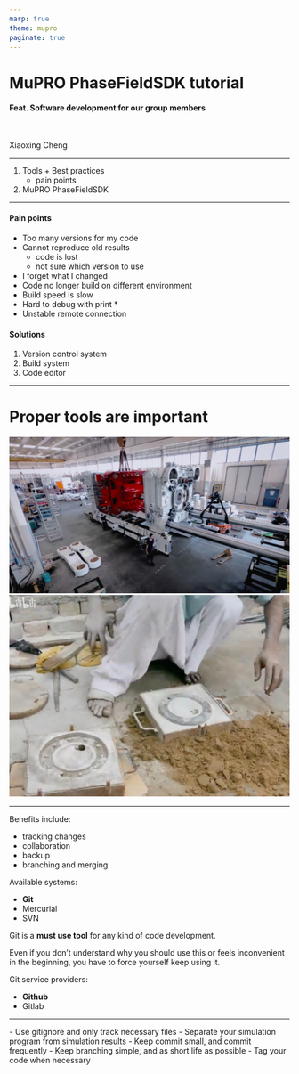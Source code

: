 ```yaml
---
marp: true
theme: mupro
paginate: true
---
```

<!-- _class: lead -->

# MuPRO PhaseFieldSDK tutorial
#### Feat. Software development for our group members 

<br/>

Xiaoxing Cheng

---
<!-- _header: Content -->

1. Tools + Best practices
   - pain points
2. MuPRO PhaseFieldSDK 

---



<!-- _header: Tools + Best practices -->


<div class="twocols">

#### Pain points

- Too many versions for my code
- Cannot reproduce old results
  - code is lost
  - not sure which version to use
- I forget what I changed
- Code no longer build on different environment
- Build speed is slow
- Hard to debug with print *
- Unstable remote connection
  
<p class="break"></p>

#### Solutions

1. Version control system
2. Build system
3. Code editor

</div>


---
<!-- _class: lead-->

# Proper tools are important
![bg right vertical](./images/good.png) 
![bg](./images/bad.png)



---

<!-- _header: Tools - Version control system -->

<div class="twocols">

Benefits include:
- tracking changes
- collaboration
- backup
- branching and merging

Available systems:
- **<span class="secondary">Git</span>**
- Mercurial
- SVN

<p class="break"></p>

Git is a **<span class="primary">must use tool</span>** for any kind of code development. 

Even if you don’t understand why you should use this or feels inconvenient in the beginning, you have to force yourself keep using it.

Git service providers:
- **<span class="secondary">Github</span>**
- Gitlab



---

<!-- 
_header: Best practice - Git 
-->

*-* Use gitignore and only track necessary files
*-* Separate your simulation program from simulation results
*-* Keep commit small, and commit frequently
*-* Keep branching simple, and as short life as possible
*-* Tag your code when necessary

